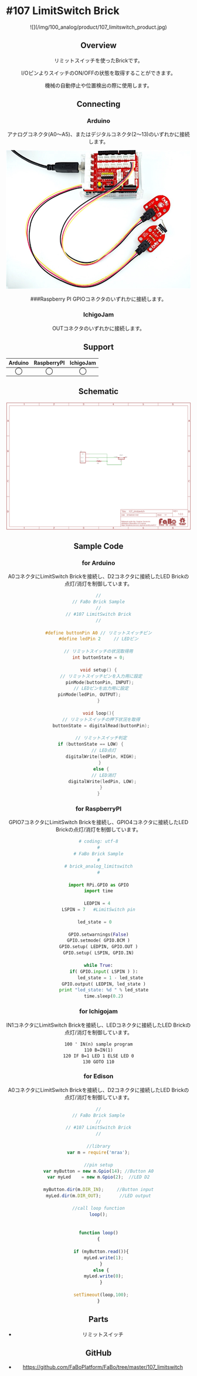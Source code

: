 # #107 LimitSwitch Brick

<center>![](/img/100_analog/product/107_limitswitch_product.jpg)
<!--COLORME-->

## Overview
リミットスイッチを使ったBrickです。

I/OピンよりスイッチのON/OFFの状態を取得することができます。

機械の自動停止や位置検出の際に使用します。

## Connecting

### Arduino
アナログコネクタ(A0〜A5)、またはデジタルコネクタ(2〜13)のいずれかに接続します。

![](/img/100_analog/connect/107_limitswitch_connect.jpg)

###Raspberry PI
GPIOコネクタのいずれかに接続します。

### IchigoJam
OUTコネクタのいずれかに接続します。


## Support
|Arduino|RaspberryPI|IchigoJam|
|:--:|:--:|:--:|
|◯|◯|◯|

## Schematic
![](/img/100_analog/schematic/107_limitswitch_schematic.png)

## Sample Code
### for Arduino
A0コネクタにLimitSwitch Brickを接続し、D2コネクタに接続したLED Brickの点灯/消灯を制御しています。
```c
//
// FaBo Brick Sample
//
// #107 LimitSwitch Brick
//

#define buttonPin A0 // リミットスイッチピン
#define ledPin 2     // LEDピン

// リミットスイッチの状況取得用
int buttonState = 0;

void setup() {
  // リミットスイッチピンを入力用に設定
  pinMode(buttonPin, INPUT); 
  // LEDピンを出力用に設定
  pinMode(ledPin, OUTPUT);         
}

void loop(){
  // リミットスイッチの押下状況を取得
  buttonState = digitalRead(buttonPin);

  // リミットスイッチ判定
  if (buttonState == LOW) {        
    // LED点灯
    digitalWrite(ledPin, HIGH);  
  } 
  else {
    // LED消灯
    digitalWrite(ledPin, LOW); 
  }
}
```

### for RaspberryPI
GPIO7コネクタにLimitSwitch Brickを接続し、GPIO4コネクタに接続したLED Brickの点灯/消灯を制御しています。

```python
# coding: utf-8
#
# FaBo Brick Sample
#
# brick_analog_limitswitch
#

import RPi.GPIO as GPIO
import time

LEDPIN = 4 
LSPIN = 7   #LimitSwitch pin

led_state = 0	

GPIO.setwarnings(False)
GPIO.setmode( GPIO.BCM )
GPIO.setup( LEDPIN, GPIO.OUT )
GPIO.setup( LSPIN, GPIO.IN)

while True:
    if( GPIO.input( LSPIN ) ):
         led_state = 1 - led_state
    GPIO.output( LEDPIN, led_state )
    print "led_state: %d " % led_state
    time.sleep(0.2)
```

### for Ichigojam
IN1コネクタにLimitSwitch Brickを接続し、LEDコネクタに接続したLED Brickの点灯/消灯を制御しています。

```
100 ' IN(n) sample program
110 B=IN(1)
120 IF B=1 LED 1 ELSE LED 0
130 GOTO 110
```

### for Edison
A0コネクタにLimitSwitch Brickを接続し、D2コネクタに接続したLED Brickの点灯/消灯を制御しています。

```js
//
// FaBo Brick Sample
//
// #107 LimitSwitch Brick
//

//library
var m = require('mraa');

//pin setup
var myButton = new m.Gpio(14); //Button A0
var myLed    = new m.Gpio(2);  //LED D2

myButton.dir(m.DIR_IN);     //Button input
myLed.dir(m.DIR_OUT);       //LED output

//call loop function
loop();


function loop()
{

  if (myButton.read()){
    myLed.write(1);
  }
  else {
    myLed.write(0);
  }

  setTimeout(loop,100);
}
```

## Parts
- リミットスイッチ

## GitHub
- https://github.com/FaBoPlatform/FaBo/tree/master/107_limitswitch
